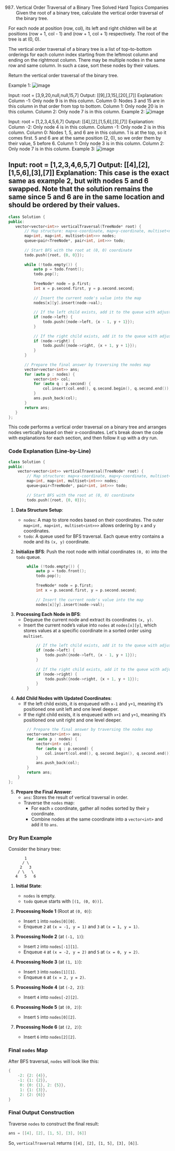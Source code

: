 987. Vertical Order Traversal of a Binary Tree
Solved
Hard
Topics
Companies
Given the root of a binary tree, calculate the vertical order traversal of the binary tree.

For each node at position (row, col), its left and right children will be at positions (row + 1, col - 1) and (row + 1, col + 1) respectively. The root of the tree is at (0, 0).

The vertical order traversal of a binary tree is a list of top-to-bottom orderings for each column index starting from the leftmost column and ending on the rightmost column. There may be multiple nodes in the same row and same column. In such a case, sort these nodes by their values.

Return the vertical order traversal of the binary tree.

 

Example 1:
![image](https://github.com/user-attachments/assets/163cb9a1-ec8e-4cde-a0bf-624bdc930420)


Input: root = [3,9,20,null,null,15,7]
Output: [[9],[3,15],[20],[7]]
Explanation:
Column -1: Only node 9 is in this column.
Column 0: Nodes 3 and 15 are in this column in that order from top to bottom.
Column 1: Only node 20 is in this column.
Column 2: Only node 7 is in this column.
Example 2:
![image](https://github.com/user-attachments/assets/f5aaaaf7-6d23-4bbf-9012-4e1eb3035484)


Input: root = [1,2,3,4,5,6,7]
Output: [[4],[2],[1,5,6],[3],[7]]
Explanation:
Column -2: Only node 4 is in this column.
Column -1: Only node 2 is in this column.
Column 0: Nodes 1, 5, and 6 are in this column.
          1 is at the top, so it comes first.
          5 and 6 are at the same position (2, 0), so we order them by their value, 5 before 6.
Column 1: Only node 3 is in this column.
Column 2: Only node 7 is in this column.
Example 3:
![image](https://github.com/user-attachments/assets/73b47fd7-f492-490b-b4d3-8b1bc7c6c4fa)


Input: root = [1,2,3,4,6,5,7]
Output: [[4],[2],[1,5,6],[3],[7]]
Explanation:
This case is the exact same as example 2, but with nodes 5 and 6 swapped.
Note that the solution remains the same since 5 and 6 are in the same location and should be ordered by their values.
 ---


 ```cpp
class Solution {
public:
    vector<vector<int>> verticalTraversal(TreeNode* root) {
        // Map structure: map<x-coordinate, map<y-coordinate, multiset<node-values>>>
        map<int, map<int, multiset<int>>> nodes;
        queue<pair<TreeNode*, pair<int, int>>> todo;
        
        // Start BFS with the root at (0, 0) coordinate
        todo.push({root, {0, 0}});
        
        while (!todo.empty()) {
            auto p = todo.front();
            todo.pop();
            
            TreeNode* node = p.first;
            int x = p.second.first, y = p.second.second;
            
            // Insert the current node's value into the map
            nodes[x][y].insert(node->val);
            
            // If the left child exists, add it to the queue with adjusted coordinates
            if (node->left) {
                todo.push({node->left, {x - 1, y + 1}});
            }
            
            // If the right child exists, add it to the queue with adjusted coordinates
            if (node->right) {
                todo.push({node->right, {x + 1, y + 1}});
            }
        }
        
        // Prepare the final answer by traversing the nodes map
        vector<vector<int>> ans;
        for (auto p : nodes) {
            vector<int> col;
            for (auto q : p.second) {
                col.insert(col.end(), q.second.begin(), q.second.end());
            }
            ans.push_back(col);
        }
        return ans;
    }
};

```
This code performs a vertical order traversal on a binary tree and arranges nodes vertically based on their x-coordinates. Let's break down the code with explanations for each section, and then follow it up with a dry run.

### Code Explanation (Line-by-Line)

```cpp
class Solution {
public:
    vector<vector<int>> verticalTraversal(TreeNode* root) {
        // Map structure: map<x-coordinate, map<y-coordinate, multiset<node-values>>>
        map<int, map<int, multiset<int>>> nodes;
        queue<pair<TreeNode*, pair<int, int>>> todo;
        
        // Start BFS with the root at (0, 0) coordinate
        todo.push({root, {0, 0}});
```

1. **Data Structure Setup**: 
   - `nodes`: A map to store nodes based on their coordinates. The outer `map<int, map<int, multiset<int>>>` allows ordering by `x` and `y` coordinates.
   - `todo`: A queue used for BFS traversal. Each queue entry contains a node and its `(x, y)` coordinate.
   
2. **Initialize BFS**: Push the root node with initial coordinates `(0, 0)` into the `todo` queue.

```cpp
        while (!todo.empty()) {
            auto p = todo.front();
            todo.pop();
            
            TreeNode* node = p.first;
            int x = p.second.first, y = p.second.second;
            
            // Insert the current node's value into the map
            nodes[x][y].insert(node->val);
```

3. **Processing Each Node in BFS**:
   - Dequeue the current node and extract its coordinates `(x, y)`.
   - Insert the current node’s value into `nodes` at `nodes[x][y]`, which stores values at a specific coordinate in a sorted order using `multiset`.

```cpp
            // If the left child exists, add it to the queue with adjusted coordinates
            if (node->left) {
                todo.push({node->left, {x - 1, y + 1}});
            }
            
            // If the right child exists, add it to the queue with adjusted coordinates
            if (node->right) {
                todo.push({node->right, {x + 1, y + 1}});
            }
        }
```

4. **Add Child Nodes with Updated Coordinates**:
   - If the left child exists, it is enqueued with `x-1` and `y+1`, meaning it’s positioned one unit left and one level deeper.
   - If the right child exists, it is enqueued with `x+1` and `y+1`, meaning it’s positioned one unit right and one level deeper.

```cpp
        // Prepare the final answer by traversing the nodes map
        vector<vector<int>> ans;
        for (auto p : nodes) {
            vector<int> col;
            for (auto q : p.second) {
                col.insert(col.end(), q.second.begin(), q.second.end());
            }
            ans.push_back(col);
        }
        return ans;
    }
};
```

5. **Prepare the Final Answer**:
   - `ans`: Stores the result of vertical traversal in order.
   - Traverse the `nodes` map:
     - For each `x` coordinate, gather all nodes sorted by their `y` coordinate.
     - Combine nodes at the same coordinate into a `vector<int>` and add it to `ans`.

### Dry Run Example

Consider the binary tree:

```
       1
      / \
     2   3
    / \   \
   4   5   6
```

1. **Initial State**:
   - `nodes` is empty.
   - `todo` queue starts with `[(1, (0, 0))]`.

2. **Processing Node 1** (Root at `(0, 0)`):
   - Insert `1` into `nodes[0][0]`.
   - Enqueue `2` at `(x = -1, y = 1)` and `3` at `(x = 1, y = 1)`.

3. **Processing Node 2** (at `(-1, 1)`):
   - Insert `2` into `nodes[-1][1]`.
   - Enqueue `4` at `(x = -2, y = 2)` and `5` at `(x = 0, y = 2)`.

4. **Processing Node 3** (at `(1, 1)`):
   - Insert `3` into `nodes[1][1]`.
   - Enqueue `6` at `(x = 2, y = 2)`.

5. **Processing Node 4** (at `(-2, 2)`):
   - Insert `4` into `nodes[-2][2]`.

6. **Processing Node 5** (at `(0, 2)`):
   - Insert `5` into `nodes[0][2]`.

7. **Processing Node 6** (at `(2, 2)`):
   - Insert `6` into `nodes[2][2]`.

### Final `nodes` Map

After BFS traversal, `nodes` will look like this:

```cpp
{
    -2: {2: {4}},
    -1: {1: {2}},
     0: {0: {1}, 2: {5}},
     1: {1: {3}},
     2: {2: {6}}
}
```

### Final Output Construction

Traverse `nodes` to construct the final result:

```cpp
ans = [[4], [2], [1, 5], [3], [6]]
```

So, `verticalTraversal` returns `[[4], [2], [1, 5], [3], [6]]`.

